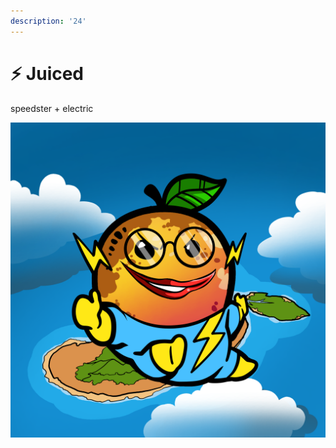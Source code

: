 ```yaml
---
description: '24'
---
```


# ⚡ Juiced

speedster + electric

![](../../../../.gitbook/assets/mh6386.png)
